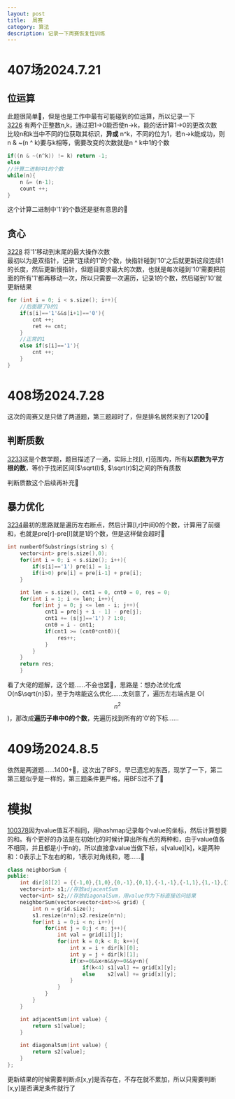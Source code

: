 ```yaml
---
layout: post
title:  周赛
category: 算法
description: 记录一下周赛恢复性训练
---
```


# 407场2024.7.21
## 位运算
此题很简单:frog:，但是也是工作中最有可能碰到的位运算，所以记录一下  
[3226](https://leetcode.cn/contest/weekly-contest-407/problems/number-of-bit-changes-to-make-two-integers-equal/)  有两个正整数n,k，通过把1->0能否使n->k，能的话计算1->0的更改次数  
比较n和k当中不同的位获取其标识，**异或** n^k，不同的位为1，若n->k能成功，则n & ~(n ^ k)要与k相等，需要改变的次数就是n ^ k中1的个数
```c++
if((n & ~(n^k)) != k) return -1;
else 
//计算二进制中1的个数
while(n){
    n &= (n-1);
    count ++;
}
```
这个计算二进制中'1'的个数还是挺有意思的:frog:

## 贪心
[3228](https://leetcode.cn/contest/weekly-contest-407/problems/maximum-number-of-operations-to-move-ones-to-the-end/)
将'1'移动到末尾的最大操作次数  
最初以为是双指针，记录“连续的1”的个数，快指针碰到'10'之后就更新这段连续1的长度，然后更新慢指针，但题目要求最大的次数，也就是每次碰到'10'需要把前面的所有'1'都再移动一次，所以只需要一次遍历，记录1的个数，然后碰到'10'就更新结果
```c++
for (int i = 0; i < s.size(); i++){
    //后面跟了0的1
    if(s[i]=='1'&&s[i+1]=='0'){
        cnt ++;
        ret += cnt;
    }
    //正常的1
    else if(s[i]=='1'){
        cnt ++;
    }
}
```

# 408场2024.7.28
这次的周赛又是只做了两道题，第三题超时了，但是排名居然来到了1200:frog:

## 判断质数
[3233](https://leetcode.cn/problems/find-the-count-of-numbers-which-are-not-special/description/)这是个数学题，题目描述了一通，实际上找[l, r]范围内，所有**以质数为平方根的数**，等价于找闭区间[$\sqrt(l)$, $\sqrt(r)$]之间的所有质数

判断质数这个后续再补充:frog:

## 暴力优化
[3234](https://leetcode.cn/problems/count-the-number-of-substrings-with-dominant-ones/description/)最初的思路就是遍历左右断点，然后计算[l,r]中间0的个数，计算用了前缀和，也就是pre[r]-pre[l]就是1的个数，但是这样做会超时:frog:
```c++
int numberOfSubstrings(string s) {
    vector<int> pre(s.size(),0);
    for(int i = 0; i < s.size(); i++){
        if(s[i]=='1') pre[i] = 1;
        if(i>0) pre[i] = pre[i-1] + pre[i];
    }

    int len = s.size(), cnt1 = 0, cnt0 = 0, res = 0;
    for(int i = 1; i <= len; i++){
        for(int j = 0; j <= len - i; j++){
            cnt1 = pre[j + i - 1] - pre[j];
            cnt1 += (s[j]=='1') ? 1:0;
            cnt0 = i - cnt1;
            if(cnt1 >= (cnt0*cnt0)){
                res++;
            }
        }
    }
    return res;
    }
```
看了大佬的题解，这个题……不会也罢:frog:，思路是：想办法优化成O(n$\sqrt{n}$)，至于为啥能这么优化……太刻意了，遍历左右端点是 O( $$n^2$$ )，那改成**遍历子串中0的个数**，先遍历找到所有的'0'的下标……

# 409场2024.8.5
依然是两道题……1400+:frog:，这次出了BFS，早已遗忘的东西，现学了一下，第二第三题似乎是一样的，第三题条件更严格，用BFS过不了:frog:

# 模拟
[100378](https://leetcode.cn/contest/weekly-contest-409/problems/design-neighbor-sum-service/submissions/552325465/)因为value值互不相同，用hashmap记录每个value的坐标，然后计算想要的和。有个更好的办法是在初始化的时候计算出所有点的两种和，由于value值各不相同，并且都是小于n的，所以直接拿value当做下标，s[value][k]，k是两种和：0表示上下左右的和，1表示对角线和，嗯……:frog:

```c++
class neighborSum {
public:
    int dir[8][2] = {{-1,0},{1,0},{0,-1},{0,1},{-1,-1},{-1,1},{1,-1},{1,1}};
    vector<int> s1;//存放adjacentSum
    vector<int> s2;//存放diagonalSum，用value作为下标直接访问结果
    neighborSum(vector<vector<int>>& grid) {
        int n = grid.size();
        s1.resize(n*n);s2.resize(n*n);
        for(int i = 0;i < n; i++){
            for(int j = 0;j < n; j++){
                int val = grid[i][j];
                for(int k = 0;k < 8; k++){
                    int x = i + dir[k][0];
                    int y = j + dir[k][1];
                    if(x>=0&&x<n&&y>=0&&y<n){
                        if(k<4) s1[val] += grid[x][y];
                        else    s2[val] += grid[x][y];
                    }
                }
            }
        }
    }

    int adjacentSum(int value) {
        return s1[value];
    }
    
    int diagonalSum(int value) {
        return s2[value];
    }
};
```
更新结果的时候需要判断点[x,y]是否存在，不存在就不累加，所以只需要判断[x,y]是否满足条件就行了

## 